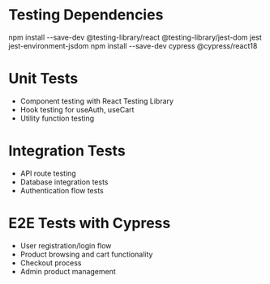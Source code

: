 # Testing Dependencies
npm install --save-dev @testing-library/react @testing-library/jest-dom jest jest-environment-jsdom
npm install --save-dev cypress @cypress/react18

# Unit Tests
- Component testing with React Testing Library
- Hook testing for useAuth, useCart
- Utility function testing

# Integration Tests  
- API route testing
- Database integration tests
- Authentication flow tests

# E2E Tests with Cypress
- User registration/login flow
- Product browsing and cart functionality
- Checkout process
- Admin product management
